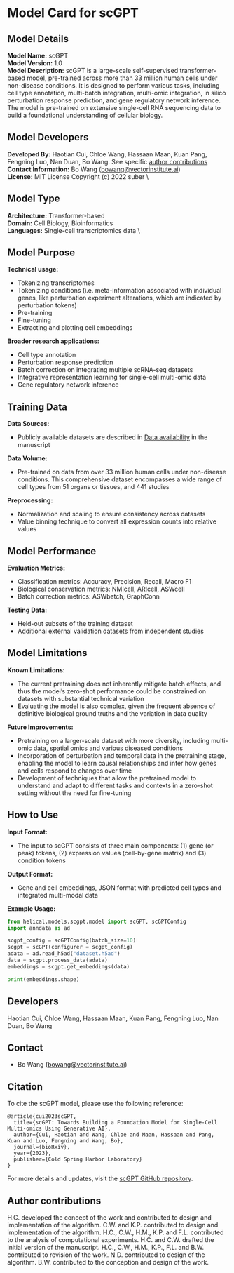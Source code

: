 # Model Card for scGPT

## Model Details

**Model Name:** scGPT  \
**Model Version:** 1.0  \
**Model Description:** scGPT is a large-scale self-supervised transformer-based model, pre-trained across more than 33 million human cells under non-disease conditions. It is designed to perform various tasks, including cell type annotation, multi-batch integration, multi-omic integration, in silico perturbation response prediction, and gene regulatory network inference. The model is pre-trained on extensive single-cell RNA sequencing data to build a foundational understanding of cellular biology.

## Model Developers

**Developed By:** Haotian Cui, Chloe Wang, Hassaan Maan, Kuan Pang, Fengning Luo, Nan Duan, Bo Wang. See specific [author contributions](#citation) \
**Contact Information:** Bo Wang (bowang@vectorinstitute.ai)  \
**License:** MIT License Copyright (c) 2022 suber \

## Model Type

**Architecture:** Transformer-based  \
**Domain:** Cell Biology, Bioinformatics  \
**Languages:** Single-cell transcriptomics data \

## Model Purpose

**Technical usage:**
- Tokenizing transcriptomes
- Tokenizing conditions (i.e. meta-information associated with individual genes, like perturbation experiment alterations, which are indicated by perturbation tokens)
- Pre-training
- Fine-tuning 
- Extracting and plotting cell embeddings

**Broader research applications:**  
- Cell type annotation 
- Perturbation response prediction
- Batch correction on integrating multiple scRNA-seq datasets
- Integrative representation learning for single-cell multi-omic data
- Gene regulatory network inference 

## Training Data

**Data Sources:**  
- Publicly available datasets are described in [Data availability](https://www.nature.com/articles/s41592-024-02201-0#data-availability) in the manuscript

**Data Volume:**  
- Pre-trained on data from over 33 million human cells under non-disease conditions. This comprehensive dataset encompasses a wide range of cell types from 51 organs or tissues, and 441 studies

**Preprocessing:**  
- Normalization and scaling to ensure consistency across datasets
- Value binning technique to convert all expression counts
into relative values

## Model Performance

**Evaluation Metrics:**  
- Classification metrics: Accuracy, Precision, Recall, Macro F1 
- Biological conservation metrics: NMIcell, ARIcell, ASWcell
- Batch correction metrics: ASWbatch, GraphConn

**Testing Data:**  
- Held-out subsets of the training dataset
- Additional external validation datasets from independent studies

## Model Limitations

**Known Limitations:**
- The current pretraining does not inherently mitigate batch effects, and thus the
model’s zero-shot performance could be constrained on datasets
with substantial technical variation
- Evaluating the model is also
complex, given the frequent absence of definitive biological ground
truths and the variation in data quality

**Future Improvements:**  
- Pretraining on a larger-scale dataset
with more diversity, including multi-omic data, spatial omics and various
diseased conditions
- Incorporation of perturbation
and temporal data in the pretraining stage, enabling the model
to learn causal relationships and infer how genes and cells respond
to changes over time
- Development of techniques that
allow the pretrained model to understand and adapt to different tasks
and contexts in a zero-shot setting without the need for fine-tuning

## How to Use

**Input Format:**  
- The input to scGPT consists of three main components:
(1) gene (or peak) tokens, (2) expression values (cell-by-gene matrix) and (3) condition
tokens

**Output Format:**  
- Gene and cell embeddings, JSON format with predicted cell types and integrated multi-modal data

**Example Usage:**
```python
from helical.models.scgpt.model import scGPT, scGPTConfig
import anndata as ad

scgpt_config = scGPTConfig(batch_size=10)
scgpt = scGPT(configurer = scgpt_config)
adata = ad.read_h5ad("dataset.h5ad")
data = scgpt.process_data(adata)
embeddings = scgpt.get_embeddings(data)

print(embeddings.shape)
```

## Developers

Haotian Cui, Chloe Wang, Hassaan Maan, Kuan Pang, Fengning Luo, Nan Duan, Bo Wang

## Contact

- Bo Wang (bowang@vectorinstitute.ai)

## Citation

To cite the scGPT model, please use the following reference:
```
@article{cui2023scGPT,
  title={scGPT: Towards Building a Foundation Model for Single-Cell Multi-omics Using Generative AI},
  author={Cui, Haotian and Wang, Chloe and Maan, Hassaan and Pang, Kuan and Luo, Fengning and Wang, Bo},
  journal={bioRxiv},
  year={2023},
  publisher={Cold Spring Harbor Laboratory}
}
```

For more details and updates, visit the [scGPT GitHub repository](https://github.com/bowang-lab/scGPT).

## Author contributions

H.C. developed the concept of the work and contributed to design
and implementation of the algorithm. C.W. and K.P. contributed to
design and implementation of the algorithm. H.C., C.W., H.M., K.P. and
F.L. contributed to the analysis of computational experiments. H.C.
and C.W. drafted the initial version of the manuscript. H.C., C.W., H.M.,
K.P., F.L. and B.W. contributed to revision of the work. N.D. contributed
to design of the algorithm. B.W. contributed to the conception and
design of the work.